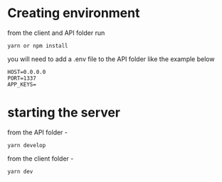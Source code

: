 # Creating environment

from the client and API folder run 
```
yarn or npm install
```

you will need to add a .env file to the API folder like the example below
```
HOST=0.0.0.0
PORT=1337
APP_KEYS=
```

# starting the server

from the API folder - 

```
yarn develop
```

from the client folder - 

```
yarn dev
```
